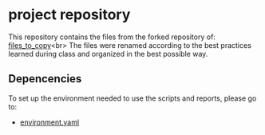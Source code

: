 # project repository

This repository contains the files from the forked repository of: [files_to_copy]('https://github.com/yuliaUU/files_to_copy')<br>
The files were renamed according to the best practices learned during class and organized in the best possible way. 

## Depencencies
To set up the environment needed to use the scripts and reports, please go to:
* [environment.yaml](https://github.com/isg44/project/blob/main/environment.yaml)

